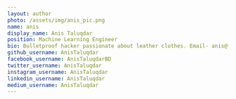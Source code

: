 ```yaml
---
layout: author
photo: /assets/img/anis_pic.png
name: anis
display_name: Anis Taluqdar
position: Machine Learning Engineer
bio: Bulletproof hacker passionate about leather clothes. Email- anis@frei.chat
github_username: AnisTaluqdar
facebook_username: AnisTaluqdarBD
twitter_username: AnisTaluqdar
instagram_username: AnisTaluqdar
linkedin_username: AnisTaluqdar
medium_username: AnisTaluqdar
---
```


